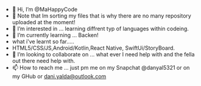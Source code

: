 - 👋 Hi, I’m @MaHappyCode
- 🚨 Note that Im sorting my files that is why there are no many repository uploaded at the moment! 
- 👀 I’m interested in ... learning diffrent typ of languages within codeing.
- 🌱 I’m currently learning ... Backen!
- what i've learnt so far.....
- HTML5/CSS/JS,Android/Kotlin,React Native, SwiftUi/StoryBoard.
- 💞️ I’m looking to collaborate on ... what ever I need help with and the fella out there need help with.
- 📫 How to reach me ... just pm me on my Snapchat @danyal5321 or on my GHub or dani.yalda@outlook.com

<!---
MaHappyCode/MaHappyCode is a ✨ special ✨ repository because its `README.md` (this file) appears on your GitHub profile.
You can click the Preview link to take a look at your changes.
--->
